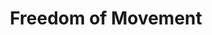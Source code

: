 ---
title: "Freedom of Movement"
index: "freedom-of-movement"
permalink: /spells/freedom-of-movement/
tags:
  - Spell
  - 4th Level
  - Abjuration
available_for:
  - Bard
  - Cleric
  - Druid
  - Ranger
level: "4th Level"
school: "Abjuration"
range: "Touch"
comp:
  - V
  - S
  - M
material: "a leather strap, bound around the arm or a similar appendage."
duration: "1 Hour"
description: |
  You touch a willing creature. For the duration, the target's movement is unaffected by difficult terrain, and spells and other magical effects can neither reduce the target's speed nor cause the target to be paralyzed or restrained.

  The target can also spend 5 feet of movement to automatically escape from nonmagical restraints, such as manacles or a creature that has it grappled. Finally, being underwater imposes no penalties on the target's movement or attacks.
excerpt: "You touch a willing creature."
source: "Basic Rules"
---